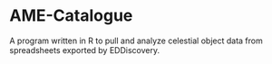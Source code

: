# AME-Catalogue
A program written in R to pull and analyze celestial object data from spreadsheets exported by EDDiscovery. 
